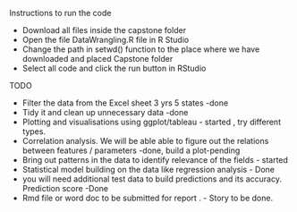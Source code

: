 Instructions to run the code
* Download all files inside the capstone folder
* Open the file DataWrangling.R file in R Studio
* Change the path in setwd() function to the place 
where we have downloaded and placed Capstone folder
* Select all code and click the run button in RStudio


TODO
* Filter the data from the Excel sheet 3 yrs 5 states -done
* Tidy it and clean up unnecessary data -done
* Plotting and visualisations using ggplot/tableau - started , try different types.
* Correlation analysis. We will be able able to figure out the relations between features / parameters -done, build a plot-pending
* Bring out patterns in the data to identify relevance of the fields - started
* Statistical model building on the data like regression analysis - Done
* you will need additional test data to build predictions and its accuracy. Prediction score -Done
* Rmd file or word doc to be submitted for report . - Story to be done.

